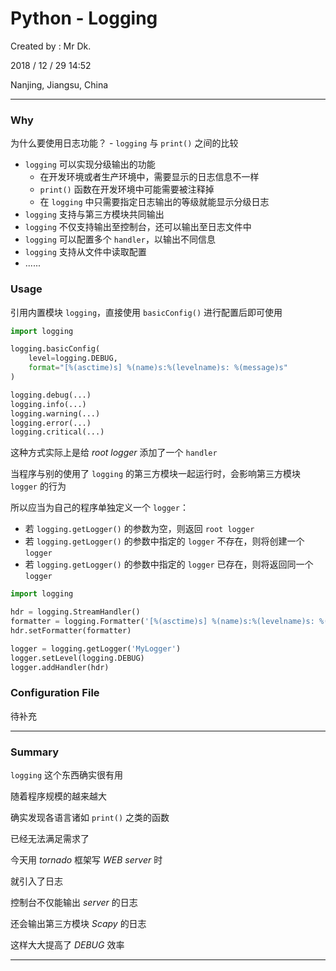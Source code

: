 # Python - Logging

Created by : Mr Dk.

2018 / 12 / 29 14:52

Nanjing, Jiangsu, China

---

### Why

为什么要使用日志功能？ - `logging` 与 `print()` 之间的比较

* `logging` 可以实现分级输出的功能
  * 在开发环境或者生产环境中，需要显示的日志信息不一样
  * `print()` 函数在开发环境中可能需要被注释掉
  * 在 `logging` 中只需要指定日志输出的等级就能显示分级日志
* `logging` 支持与第三方模块共同输出
* `logging` 不仅支持输出至控制台，还可以输出至日志文件中
* `logging` 可以配置多个 `handler`，以输出不同信息
* `logging` 支持从文件中读取配置
* ......

### Usage

引用内置模块 `logging`，直接使用 `basicConfig()` 进行配置后即可使用

``` python
import logging

logging.basicConfig(
    level=logging.DEBUG,
    format="[%(asctime)s] %(name)s:%(levelname)s: %(message)s"
)

logging.debug(...)
logging.info(...)
logging.warning(...)
logging.error(...)
logging.critical(...)
```

这种方式实际上是给 _root logger_ 添加了一个 `handler`

当程序与别的使用了 `logging` 的第三方模块一起运行时，会影响第三方模块 `logger` 的行为

所以应当为自己的程序单独定义一个 `logger`：

* 若 `logging.getLogger()` 的参数为空，则返回 `root logger`
* 若 `logging.getLogger()` 的参数中指定的 `logger` 不存在，则将创建一个 `logger`
* 若 `logging.getLogger()` 的参数中指定的 `logger` 已存在，则将返回同一个 `logger`

``` python
import logging

hdr = logging.StreamHandler()
formatter = logging.Formatter('[%(asctime)s] %(name)s:%(levelname)s: %(message)s')
hdr.setFormatter(formatter)

logger = logging.getLogger('MyLogger')
logger.setLevel(logging.DEBUG)
logger.addHandler(hdr)
```

### Configuration File

待补充

---

### Summary

`logging` 这个东西确实很有用

随着程序规模的越来越大

确实发现各语言诸如 `print()` 之类的函数

已经无法满足需求了

今天用 _tornado_ 框架写 _WEB server_ 时

就引入了日志

控制台不仅能输出 _server_ 的日志

还会输出第三方模块 _Scapy_ 的日志

这样大大提高了 _DEBUG_ 效率

---

